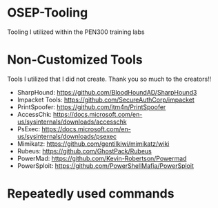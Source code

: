 # OSEP-Tooling
Tooling I utilized within the PEN300 training labs

# Non-Customized Tools
Tools I utilized that I did not create. Thank you so much to the creators!! 

* SharpHound: https://github.com/BloodHoundAD/SharpHound3
* Impacket Tools: https://github.com/SecureAuthCorp/impacket
* PrintSpoofer: https://github.com/itm4n/PrintSpoofer 
* AccessChk: https://docs.microsoft.com/en-us/sysinternals/downloads/accesschk 
* PsExec: https://docs.microsoft.com/en-us/sysinternals/downloads/psexec 
* Mimikatz: https://github.com/gentilkiwi/mimikatz/wiki 
* Rubeus: https://github.com/GhostPack/Rubeus 
* PowerMad: https://github.com/Kevin-Robertson/Powermad 
* PowerSploit: https://github.com/PowerShellMafia/PowerSploit 

# Repeatedly used commands 
